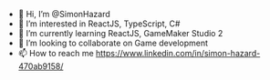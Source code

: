 - 👋 Hi, I’m @SimonHazard
- 👀 I’m interested in ReactJS, TypeScript, C#
- 🌱 I’m currently learning ReactJS, GameMaker Studio 2
- 💞️ I’m looking to collaborate on Game development
- 📫 How to reach me https://www.linkedin.com/in/simon-hazard-470ab9158/

<!---
SimonHazard/SimonHazard is a ✨ special ✨ repository because its `README.md` (this file) appears on your GitHub profile.
You can click the Preview link to take a look at your changes.
--->

